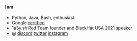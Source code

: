#### I am 
- Python, Java, Bash, enthusiast
- Google [certified](https://www.coursera.org/account/accomplishments/verify/ME93B3VZX5B5)
- [1a3y.sh](https://1a3y.sh) Red Team founder and [BlackHat USA 2021](https://www.blackhat.com/us-21/arsenal/schedule/presenters.html#kirill-zhdanov-42516) speaker
- @ [discord](https://discord.gg/fR2QVrWBTq) [twitter](https://twitter.com/storenth) [instagram](https://www.instagram.com/storenth/)


<!--
**storenth/storenth** is a ✨ _special_ ✨ repository because its `README.md` (this file) appears on your GitHub profile.

Here are some ideas to get you started:

- 🔭 I’m currently working on ...
- 🌱 I’m currently learning ...
- 👯 I’m looking to collaborate on ...
- 🤔 I’m looking for help with ...
- 💬 Ask me about ...
- 📫 How to reach me: ...
- 😄 Pronouns: ...
- ⚡ Fun fact: ...
-->
